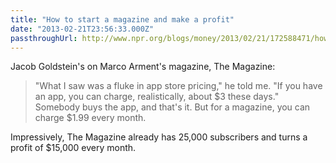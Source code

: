 ```yaml
---
title: "How to start a magazine and make a profit"
date: "2013-02-21T23:56:33.000Z"
passthroughUrl: http://www.npr.org/blogs/money/2013/02/21/172588471/how-to-start-a-magazine-and-make-a-profit
---
```


Jacob Goldstein's on Marco Arment's magazine, The Magazine:

> "What I saw was a fluke in app store pricing," he told me. "If you have an app, you can charge, realistically, about $3 these days." Somebody buys the app, and that's it. But for a magazine, you can charge $1.99 every month.

Impressively, The Magazine already has 25,000 subscribers and turns a profit of $15,000 every month.